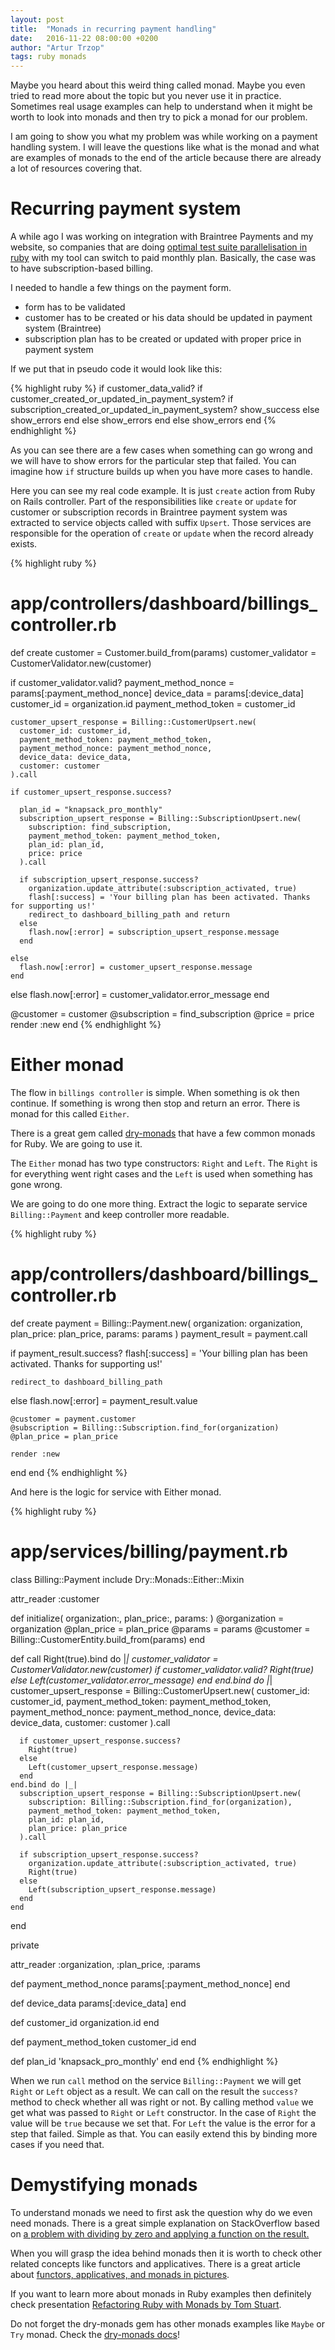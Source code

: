 ```yaml
---
layout: post
title:  "Monads in recurring payment handling"
date:   2016-11-22 08:00:00 +0200
author: "Artur Trzop"
tags: ruby monads
---
```


Maybe you heard about this weird thing called monad. Maybe you even tried to read more about the topic but you never use it in practice. Sometimes real usage examples can help to understand when it might be worth to look into monads and then try to pick a monad for our problem.

I am going to show you what my problem was while working on a payment handling system. I will leave the questions like what is the monad and what are examples of monads to the end of the article because there are already a lot of resources covering that.

# Recurring payment system

A while ago I was working on integration with Braintree Payments and my website, so companies that are doing [optimal test suite parallelisation in ruby](https://knapsackpro.com/features?utm_source=beyond_scheme&utm_medium=blog_post&utm_campaign=monads&utm_content=optimal_parallelisation) with my tool can switch to paid monthly plan. Basically, the case was to have subscription-based billing.

I needed to handle a few things on the payment form.

* form has to be validated
* customer has to be created or his data should be updated in payment system (Braintree)
* subscription plan has to be created or updated with proper price in payment system

If we put that in pseudo code it would look like this:

{% highlight ruby %}
if customer_data_valid?
  if customer_created_or_updated_in_payment_system?
    if subscription_created_or_updated_in_payment_system?
      show_success
    else
      show_errors
    end
  else
    show_errors
  end
else
  show_errors
end
{% endhighlight %}

As you can see there are a few cases when something can go wrong and we will have to show errors for the particular step that failed. You can imagine how `if` structure builds up when you have more cases to handle.

Here you can see my real code example. It is just `create` action from Ruby on Rails controller. Part of the responsibilities like `create` or `update` for customer or subscription records in Braintree payment system was extracted to service objects called with suffix `Upsert`. Those services are responsible for the operation of `create` or `update` when the record already exists.

{% highlight ruby %}
# app/controllers/dashboard/billings_controller.rb
def create
  customer = Customer.build_from(params)
  customer_validator = CustomerValidator.new(customer)

  if customer_validator.valid?
    payment_method_nonce = params[:payment_method_nonce]
    device_data = params[:device_data]
    customer_id = organization.id
    payment_method_token = customer_id

    customer_upsert_response = Billing::CustomerUpsert.new(
      customer_id: customer_id,
      payment_method_token: payment_method_token,
      payment_method_nonce: payment_method_nonce,
      device_data: device_data,
      customer: customer
    ).call

    if customer_upsert_response.success?

      plan_id = "knapsack_pro_monthly"
      subscription_upsert_response = Billing::SubscriptionUpsert.new(
        subscription: find_subscription,
        payment_method_token: payment_method_token,
        plan_id: plan_id,
        price: price
      ).call

      if subscription_upsert_response.success?
        organization.update_attribute(:subscription_activated, true)
        flash[:success] = 'Your billing plan has been activated. Thanks for supporting us!'
        redirect_to dashboard_billing_path and return
      else
        flash.now[:error] = subscription_upsert_response.message
      end

    else
      flash.now[:error] = customer_upsert_response.message
    end

  else
    flash.now[:error] = customer_validator.error_message
  end

  @customer = customer
  @subscription = find_subscription
  @price = price
  render :new
end
{% endhighlight %}

# Either monad

The flow in `billings controller` is simple. When something is ok then continue. If something is wrong then stop and return an error. There is monad for this called `Either`.

There is a great gem called [dry-monads](http://dry-rb.org/gems/dry-monads/) that have a few common monads for Ruby. We are going to use it.

The `Either` monad has two type constructors: `Right` and `Left`. The `Right`
is for everything went right cases and the `Left` is used when something has gone wrong.

We are going to do one more thing. Extract the logic to separate service `Billing::Payment` and keep controller more readable.

{% highlight ruby %}
# app/controllers/dashboard/billings_controller.rb
def create
  payment = Billing::Payment.new(
    organization: organization,
    plan_price: plan_price,
    params: params
  )
  payment_result = payment.call

  if payment_result.success?
    flash[:success] = 'Your billing plan has been activated. Thanks for supporting us!'

    redirect_to dashboard_billing_path
  else
    flash.now[:error] = payment_result.value

    @customer = payment.customer
    @subscription = Billing::Subscription.find_for(organization)
    @plan_price = plan_price

    render :new
  end
end
{% endhighlight %}

And here is the logic for service with Either monad.

{% highlight ruby %}
# app/services/billing/payment.rb
class Billing::Payment
  include Dry::Monads::Either::Mixin

  attr_reader :customer

  def initialize(
    organization:,
    plan_price:,
    params:
  )
    @organization = organization
    @plan_price = plan_price
    @params = params
    @customer = Billing::CustomerEntity.build_from(params)
  end

  def call
    Right(true).bind do |_|
      customer_validator = CustomerValidator.new(customer)
      if customer_validator.valid?
        Right(true)
      else
        Left(customer_validator.error_message)
      end
    end.bind do |_|
      customer_upsert_response = Billing::CustomerUpsert.new(
        customer_id: customer_id,
        payment_method_token: payment_method_token,
        payment_method_nonce: payment_method_nonce,
        device_data: device_data,
        customer: customer
      ).call

      if customer_upsert_response.success?
        Right(true)
      else
        Left(customer_upsert_response.message)
      end
    end.bind do |_|
      subscription_upsert_response = Billing::SubscriptionUpsert.new(
        subscription: Billing::Subscription.find_for(organization),
        payment_method_token: payment_method_token,
        plan_id: plan_id,
        plan_price: plan_price
      ).call

      if subscription_upsert_response.success?
        organization.update_attribute(:subscription_activated, true)
        Right(true)
      else
        Left(subscription_upsert_response.message)
      end
    end
  end

  private

  attr_reader :organization,
    :plan_price,
    :params

  def payment_method_nonce
    params[:payment_method_nonce]
  end

  def device_data
    params[:device_data]
  end

  def customer_id
    organization.id
  end

  def payment_method_token
    customer_id
  end

  def plan_id
    'knapsack_pro_monthly'
  end
end
{% endhighlight %}

When we run `call` method on the service `Billing::Payment` we will get `Right` or `Left` object as a result. We can call on the result the `success?` method to check whether all was right or not. By calling method `value` we get what was passed to `Right` or `Left` constructor. In the case of `Right` the value will be `true` because we set that. For `Left` the value is the error for a step that failed. Simple as that. You can easily extend this by binding more cases if you need that.

# Demystifying monads

To understand monads we need to first ask the question why do we even need monads. There is a great simple explanation on StackOverflow based on [a problem with dividing by zero and applying a function on the result.](http://stackoverflow.com/a/28135478/905697)

When you will grasp the idea behind monads then it is worth to check other related concepts like functors and applicatives. There is a great article about [functors, applicatives, and monads in pictures](http://adit.io/posts/2013-04-17-functors,_applicatives,_and_monads_in_pictures.html).

If you want to learn more about monads in Ruby examples then definitely check presentation [Refactoring Ruby with Monads by Tom Stuart](https://www.youtube.com/watch?v=J1jYlPtkrqQ).

Do not forget the dry-monads gem has other monads examples like `Maybe` or `Try` monad. Check the [dry-monads docs](http://dry-rb.org/gems/dry-monads/)!
